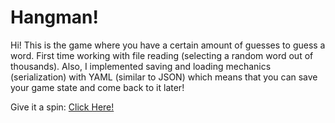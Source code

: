 # Hangman!

Hi! This is the game where you have a certain amount of guesses to guess a word. First time working with file reading (selecting a random word out of thousands). Also, I implemented saving and loading mechanics (serialization) with YAML (similar to JSON) which means that you can save your game state and come back to it later!

Give it a spin: [Click Here!](https://replit.com/@NorthOC/Hangman#.replit)
